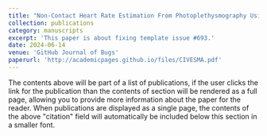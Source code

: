 ```yaml
---
title: "Non-Contact Heart Rate Estimation From Photoplethysmography Using EEMD and Convolution-Transformer Network"
collection: publications
category: manuscripts
excerpt: 'This paper is about fixing template issue #693.'
date: 2024-06-14
venue: 'GitHub Journal of Bugs'
paperurl: 'http://academicpages.github.io/files/CIVESMA.pdf'
---
```


The contents above will be part of a list of publications, if the user clicks the link for the publication than the contents of section will be rendered as a full page, allowing you to provide more information about the paper for the reader. When publications are displayed as a single page, the contents of the above "citation" field will automatically be included below this section in a smaller font.
